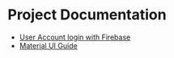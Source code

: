 # Project Documentation

* [User Account login with Firebase](User-Account-Login)
* [Material UI Guide](Material-UI-Guide)
